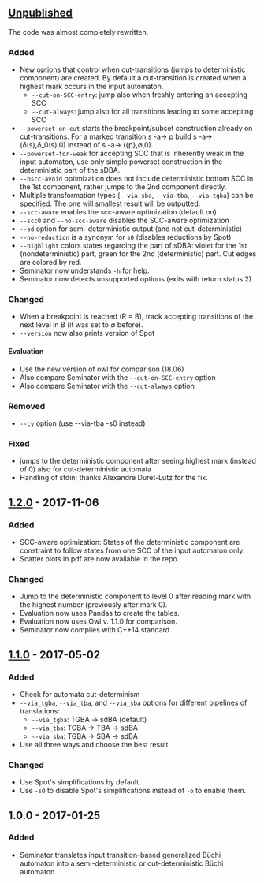 ## [Unpublished]
The code was almost completely rewritten.
### Added
* New options that control when cut-transitions (jumps to deterministic component) are created. By default a cut-transition is created when a highest mark occurs in the input automaton.
  - `--cut-on-SCC-entry`: jump also when freshly entering an accepting SCC
  - `--cut-always`: jump also for all transitions leading to some accepting SCC
* `--powerset-on-cut` starts the breakpoint/subset construction already on cut-transitions. For a marked transition s -a-> p build s -a-> (δ(s),δ_0(s),0) instead of s -a-> ({p},∅,0).
* `--powerset-for-weak` for accepting SCC that is inherently weak in the input automaton, use only simple powerset construction in the deterministic part of the sDBA.
* `--bscc-avoid` optimization does not include deterministic bottom SCC in the 1st component, rather jumps to the 2nd component directly.
* Multiple transformation types (`--via-sba`, `--via-tba`, `--via-tgba`) can be specified. The one will smallest result will be outputted.
* `--scc-aware` enables the scc-aware optimization (default on)
* `--scc0` and `--no-scc-aware` disables the SCC-aware optimization
* `--sd` option for semi-deterministic output (and not cut-deterministic)
* `--no-reduction` is a synonym for `s0` (disables reductions by Spot)
* `--highlight` colors states regarding the part of sDBA: violet for the 1st (nondeterministic) part, green for the 2nd (deterministic) part. Cut edges are colored by red.
* Seminator now understands `-h` for help.
* Seminator now detects unsupported options (exits with return status 2)

### Changed
* When a breakpoint is reached (R = B), track accepting transitions of the next level in B (it was set to ∅ before).
* `--version` now also prints version of Spot

#### Evaluation
* Use the new version of owl for comparison (18.06)
* Also compare Seminator with the `--cut-on-SCC-entry` option
* Also compare Seminator with the `--cut-always` option

### Removed
* `--cy` option (use --via-tba -s0 instead)

### Fixed
* jumps to the deterministic component after seeing highest mark (instead of 0) also for cut-deterministic automata
* Handling of stdin; thanks Alexandre Duret-Lutz for the fix.

## [1.2.0] - 2017-11-06
### Added
* SCC-aware optimization: States of the deterministic component are constraint to follow states from one SCC of the input automaton only.
* Scatter plots in pdf are now available in the repo.

### Changed
* Jump to the deterministic component to level 0 after reading mark with the highest number (previously after mark 0).
* Evaluation now uses Pandas to create the tables.
* Evaluation now uses Owl v. 1.1.0 for comparison.
* Seminator now compiles with C++14 standard.

## [1.1.0] - 2017-05-02
### Added
* Check for automata cut-determinism
* `--via_tgba`, `--via_tba`, and `--via_sba` options for different pipelines of translations:
  - `--via_tgba`: TGBA -> sdBA (default)
  - `--via_tba`: TGBA -> TBA -> sdBA
  - `--via_sba`: TGBA -> SBA -> sdBA
* Use all three ways and choose the best result.
### Changed
* Use Spot's simplifications by default.
* Use `-s0` to disable Spot's simplifications instead of `-o` to enable them.

## 1.0.0 - 2017-01-25
### Added
* Seminator translates input transition-based generalized Büchi automaton into a semi-deterministic or cut-deterministic Büchi automaton.

[Unpublished]: https://github.com/mklokocka/seminator/compare/v1.2.0...HEAD
[1.2.0]: https://github.com/mklokocka/seminator/compare/v1.1.0...v1.2.0
[1.1.0]: https://github.com/mklokocka/seminator/compare/v1.0.0...v1.1.0
